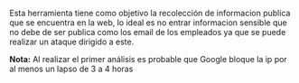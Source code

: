 Esta herramienta tiene como objetivo la recolección de informacion publica que se encuentra en la web, lo ideal es no entrar informacion sensible que no debe de ser publica como los email de los empleados ya que se puede realizar un ataque dirigido a este.

**Nota:**
Al realizar el primer análisis es probable que Google bloque la ip por al menos un lapso de 3 a 4 horas
